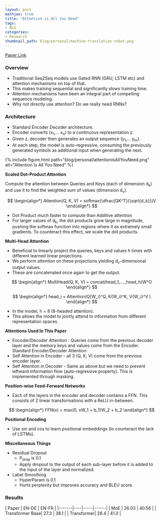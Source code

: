 ```yaml
---
layout: post
mathjax: true
title: "Attention is All You Need"
tags:
- NLG
categories:
- Research
thumbnail_path: blog/personal/machine-translation-robot.png
---
```


[Paper Link](https://arxiv.org/pdf/1706.03762.pdf)

### Overview

- Traditional Seq2Seq models use Gated RNN (GRU, LSTM etc) and attention mechanisms on top of that.
- This makes training sequential and significantly slows training time.
- Attention mechanisms have been an integral part of compelling sequence modeling.
- Why not directly use attention? Do we really need RNNs?

### Architecture

- Standard Encoder Decoder architecture.
- Encoder converts (x<sub>1</sub>,... x<sub>n</sub>) to a continuous representation z.
- Given z, decoder then generates an output sequence (y<sub>1</sub>,... y<sub>m</sub>).
- At each step, the model is auto-regressive, consuming the previously generated symbols as additional input when generating the next.

{% include figure.html path="blog/personal/attentionIsAllYouNeed.png" alt="Attention Is All You Need" %}

**Scaled Dot-Product Attention**

Compute the attention between Queries and Keys (each of dimension d<sub>k</sub>) and use it to find the weighted sum of values (dimension d<sub>v</sub>).

$$
\begin{align*}
 	Attention(Q, K, V) = softmax(\dfrac{QK^T}{\sqrt{d_k}})V
\end{align*}
$$

- Dot Product much faster to compute than Additive attention
- For larger values of d<sub>k</sub>, the dot products grow large in magnitude, pushing the softmax function into regions where it as extremely small gradients. To counteract this effect, we scale the dot products.

**Multi-Head Attention**

- Beneficial to linearly project the queries, keys and values *h* times with different learned linear projections.
- We perform attention on these projections yielding d<sub>v</sub>-dimensional output values.
- These are concatenated once again to get the output.

$$
\begin{align*}
 	MultiHead(Q, K, V) = concat(head_1,....,head_h)W^O
\end{align*}
$$

$$
\begin{align*}
 	head_i = Attention(Q{W_i}^Q, K{W_i}^K, V{W_i}^V )
\end{align*}
$$

- In the model, h = 8 (8-headed attention).
- This allows the model to jointly attend to information from different representation spaces.

**Attentions Used In This Paper**

- Encoder/Decoder Attention : Queries come from the previous decoder layer and the memory keys and values come from the Encoder. Standard Encoder/Decoder Attention.
- Self Attention in Encoder - all 3 (Q, K, V) come from the previous encoder layer.
- Self Attention in Decoder - Same as above but we need to prevent leftward information flow (auto-regressive property). This is implemented through masking.

**Position-wise Feed-Forward Networks**

- Each of the layers in the encoder and decoder contains a FFN. This consists of 2 linear transformations with a ReLU in-between.

$$
\begin{align*}
 	FFN(x) = max(0, xW_1 + b_1)W_2 + b_2
\end{align*}
$$

**Positional Encoding**

- Use sin and cos to learn positional embeddings (to counteract the lack of LSTMs).

**Miscellaneous Things**
- Residual Dropout
	- P<sub>drop</sub> is 0.1
	- Apply dropout to the output of each sub-layer before it is added to the input of the layer and normalized.
- Label Smoothing
	- HyperParam is 0.1
	- Hurts perplexity but improves accuracy and BLEU score.

### Results

| Paper | EN-DE | EN-FR |
|-------|----|-----|------|
| MoE | 26.03 | 40.56 |
| Transformer Base| 27.3 | 38.1 |
| Transformer| 28.4 | 41.0 |